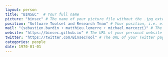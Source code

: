 ```yaml
---
layout: person
title: "BINSEC"  # Your full name
picture: "binsec" # The name of your picture file without the .jpg extension
position: "Software Toolset and Research Team" # Your position, i.e. either "Intern", "PhD Student", "Postdoc" or "Tenured Researcher"
mail: "(sebastien.bardin + matthieu.lemerre + michael.marcozzi)" # The first part of yor @cea.fr address
website: "https://binsec.github.io" # The URL of your personal website if you have one, otherwise remove the line
twitter: "https://twitter.com/BinsecTool" # The URL of your Twitter page if you have one, otherwise remove the line (by the way, Twitter is a great way to discuss with other researchers around the world)
categories: people
date: 1970-01-01
---
```


